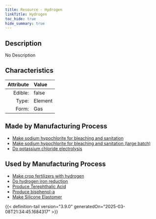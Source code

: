 ```yaml
---
title: Resource - Hydrogen
linkTitle: Hydrogen
toc_hide: true
hide_summary: true
---
```

<!-- This is generated by the MarsSim HelpGenertor, do not edit. -->

## Description
No Description

## Characteristics

| Attribute      | Value |
|--------:|:------|
|Edible:|false|
|Type:|Element|
|Form:|Gas|
 
## Made by Manufacturing Process

- [Make sodium hypochlorite for bleaching and sanitation](/docs/definitions/process/make-sodium-hypochlorite-for-bleaching-and-sanitation)
- [Make sodium hypochlorite for bleaching and sanitation (large batch)](/docs/definitions/process/make-sodium-hypochlorite-for-bleaching-and-sanitation--large-batch-)
- [Do potassium chloride electrolysis](/docs/definitions/process/do-potassium-chloride-electrolysis)

## Used by Manufacturing Process

- [Make crop fertilizers with hydrogen](/docs/definitions/process/make-crop-fertilizers-with-hydrogen)
- [Do hydrogen iron reduction](/docs/definitions/process/do-hydrogen-iron-reduction)
- [Produce Terephthalic Acid](/docs/definitions/process/produce-terephthalic-acid)
- [Produce bisphenol-a](/docs/definitions/process/produce-bisphenol-a)
- [Make Silicone Elastomer](/docs/definitions/process/make-silicone-elastomer)


    


{{< definition-tail version="3.9.0" generatedOn="2025-03-08T21:34:45.1684317" >}}


